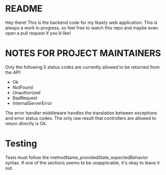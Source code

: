 # README

Hey there! This is the backend code for my feasty web application. This is always a work in progress, so feel free to watch this repo and maybe even open a pull request if you'd like!

# NOTES FOR PROJECT MAINTAINERS

Only the following 5 status codes are currently allowed to be returned from the API:

-   Ok
-   NotFound
-   Unauthorized
-   BadRequest
-   InternalServerError

The error handler middleware handles the translation between exceptions and error status codes.
The only raw result that controllers are allowed to return directly is Ok.

# Testing

Tests must follow the methodName_providedState_expectedBehavior syntax. If one of the sections seems to be unapplicable, it's okay to leave it out.
